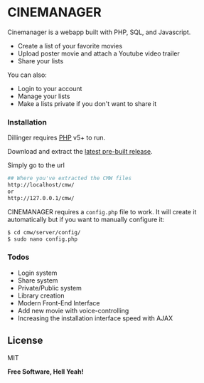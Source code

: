 # CINEMANAGER

Cinemanager is a webapp built with PHP, SQL, and Javascript.

  - Create a list of your favorite movies
  - Upload poster movie and attach a Youtube video trailer
  - Share your lists

You can also:
  - Login to your account
  - Manage your lists
  - Make a lists private if you don't want to share it

### Installation

Dillinger requires [PHP](https://www.php.net/) v5+ to run.

Download and extract the [latest pre-built release](https://github.com/digitalz4k/cmw/archive/master.zip).

Simply go to the url
```sh
## Where you've extracted the CMW files
http://localhost/cmw/
or
http://127.0.0.1/cmw/
```

CINEMANAGER requires a `config.php` file to work. It will create it automatically but if you want to manually configure it:

```sh
$ cd cmw/server/config/
$ sudo nano config.php
```

### Todos

 - Login system
 - Share system
 - Private/Public system
 - Library creation
 - Modern Front-End Interface
 - Add new movie with voice-controlling
 - Increasing the installation interface speed with AJAX

License
----

MIT


**Free Software, Hell Yeah!**
